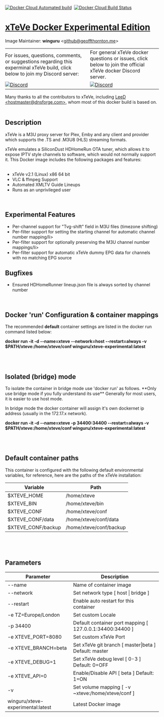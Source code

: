 <a href="https://hub.docker.com/repository/docker/winguru/xteve-experimental"><img alt="Docker Cloud Automated build" src="https://img.shields.io/docker/cloud/automated/winguru/xteve-experimental?style=for-the-badge"></a>&nbsp;
<a href="https://hub.docker.com/repository/docker/winguru/xteve-experimental"><img alt="Docker Cloud Build Status" src="https://img.shields.io/docker/cloud/build/winguru/xteve-experimental?style=for-the-badge"></a>

<h1 id="xTeVe"><a href="https://https://github.com/winguru/xTeVe/tree/experimental">xTeVe Docker Experimental Edition</a></h1>
<tr>

Image Maintainer:  <b>winguru</b> <github@geoffthornton.me\></a>
<br>
                          
<table style="border: 0">
<tr style="border: 0">
<td style="border: 0; padding-left: 0">For issues, questions, comments, or suggestions regarding this experminal xTeVe build, click below to join my Discord server:</td>
<td style="border: 0">For general xTeVe docker questions or issues, click below to join the official xTeVe docker Discord server.</td>
</tr>
<tr style="border: 0">
<td style="border: 0; padding-left: 0"><a href="https://discord.gg/mqHtSBSSNC"><img alt="Discord" src="https://img.shields.io/discord/431853493503131648?style=for-the-badge"></a></td>
<td style="border: 0"><a href="https://discord.gg/Up4ZsV6"><img alt="Discord" src="https://img.shields.io/discord/465222357754314767?color=%2367E3FB&style=for-the-badge"></a></td>
</tr>
</table>
Many thanks to all the contributors to xTeVe, including <a href="https://github.com/dnsforge-repo/xteve">LeeD &lt;hostmaster@dnsforge.com&gt;</a>, whom most of this docker build is based on.

<br>
<br>                                                                                                                                      
                                                                                                                                      
<h2 id="description">Description</h2>

xTeVe is a M3U proxy server for Plex, Emby and any client and provider which supports the .TS and .M3U8 (HLS) streaming formats.

<p>xTeVe emulates a SiliconDust HDHomeRun OTA tuner, which allows it to expose IPTV style channels to software, which would not normally support it.  This Docker image includes the following packages and features:

<br>

<br>

<ul>
<li>xTeVe v2.1 (Linux) x86 64 bit</li>
<li>VLC & ffmpeg Support</li>
<li>Automated XMLTV Guide Lineups</li>
<li>Runs as an unprivileged user</li>
</ul>

<br>

<h2 id="experimental-features">Experimental Features</h2>                  
<ul>
<li>Per-channel support for "Tvg-shift" field in M3U files (timezone shifting)</li>
<li>Per-filter support for setting the starting channel for automatic channel number mapping/li>
<li>Per-filter support for optionally preserving the M3U channel number mappings/li>
<li>Per-filter support for automatic xTeVe dummy EPG data for channels with no matching EPG source</li>
</ul>

<h2 id="bugfixes">Bugfixes</h2>
<ul>
<li>Ensured HDHomeRunner lineup.json file is always sorted by channel number</li>
</ul>
<br>
                    
<h2 >Docker 'run' Configuration & container mappings</h2>

The recommended <b>default</b> container settings are listed in the docker run command listed below:


<p><b> docker run -it -d --name=xteve --network=host --restart=always -v $PATH/xteve:/home/xteve/conf winguru/xteve-experimental:latest</b></p>


<br>

<br>

<h2 >Isolated (bridge) mode</h2>
<p>To isolate the container in bridge mode use 'docker run' as follows.  **Only use bridge mode if you fully understand its use**  Generally for most users, it is easier to use host mode. 

<br>

In bridge mode the docker container will assign it's own dockernet ip address (usually in the 172.17.x network).</p>

<p><b>docker run -it -d --name=xteve -p 34400:34400 --restart=always -v $PATH/xteve:/home/xteve/conf winguru/xteve-experimental:latest</b></p>

<br>

<br>

<h2>Default container paths</h2>

This container is configured with the following default environmental variables,  for reference, here are the paths of the xTeVe installation:


<table class="paleBlueRows">
<thead>
<tr>
<th>Variable</th>
<th>Path</th>
</tr>
</thead>
<tfoot>
<tr>
<td>&nbsp;</td>
<td>&nbsp;</td>
</tr>
</tfoot>
<tbody>
<tr>
<td>$XTEVE_HOME</td>
<td>/home/xteve</td>
</tr>
<tr>
<td>$XTEVE_BIN</td>
<td>/home/xteve/bin</td>
</tr>
<tr>
<td>$XTEVE_CONF</td>
<td>/home/xteve/conf</td>
</tr>
<tr>
<td>$XTEVE_CONF/data</td>
<td>/home/xteve/conf/data</td>
</tr>
<tr>
<td>$XTEVE_CONF/backup</td>
<td>/home/xteve/conf/backup</td>
</tr>
</tbody>
</table>

<br>

<h2 id="parameters">Parameters</h2>

<table class="paleBlueRows">
<thead>
<tr>
<th>Parameter</th>
<th>Description</th>
</tr>
</thead>
<tfoot>
<tr>
<td>&nbsp;</td>
<td>&nbsp;</td>
</tr>
</tfoot>
<tbody>
<tr>
<td>--name</td>
<td>Name of container image</td>
</tr>
<tr>
<td>--network</td>
<td>Set network type [ host | bridge ]</td>
</tr>
<tr>
<td>--restart</td>
<td>Enable auto restart for this container</td>
</tr>
<tr>
<td>-e TZ=Europe/London</td>
<td>Set custom Locale</td>
</tr>
<tr>
<td>-p 34400</td>
<td>Default container port mapping [ 127.0.0.1:34400:34400 ]</td>
</tr>
<tr>
<td>-e XTEVE_PORT=8080</td>
<td>Set custom xTeVe Port</td>
</tr>
<tr>
<td>-e XTEVE_BRANCH=beta</td>
<td>Set xTeVe git branch [ master|beta ] Default: master
</tr>
<tr>
<td>-e XTEVE_DEBUG=1</td>
<td>Set xTeVe debug level [ 0-3 ] Default: 0=OFF</td>
</tr>
<tr>
<td>-e XTEVE_API=0</td>
<td>Enable/Disable API [ beta ] Default: 1=ON</td>
</tr>
<tr>
<td>-v</td>
<td>Set volume mapping [ -v ~xteve:/home/xteve/conf ]</td>
</tr>
<tr>
<td>winguru/xteve-experimental:latest</td>
<td>Latest Docker image</td>
</tbody>
</table>

<br>
<br>

